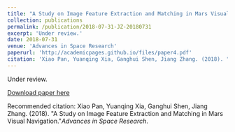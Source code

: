 ```yaml
---
title: "A Study on Image Feature Extraction and Matching in Mars Visual Navigation"
collection: publications
permalink: /publication/2018-07-31-JZ-20180731
excerpt: 'Under review.'
date: 2018-07-31
venue: 'Advances in Space Research'
paperurl: 'http://academicpages.github.io/files/paper4.pdf'
citation: 'Xiao Pan, Yuanqing Xia, Ganghui Shen, Jiang Zhang. (2018). "A Study on Image Feature Extraction and Matching in Mars Visual Navigation."<i>Advances in Space Research</i>.'
---
```

Under review.

[Download paper here](http://academicpages.github.io/files/paper4.pdf)

Recommended citation: Xiao Pan, Yuanqing Xia, Ganghui Shen, Jiang Zhang. (2018). "A Study on Image Feature Extraction and Matching in Mars Visual Navigation."<i>Advances in Space Research</i>.
